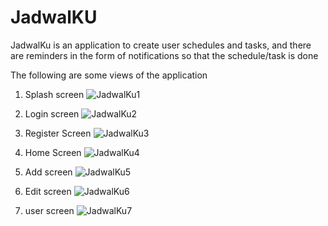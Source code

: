 # JadwalKU
JadwalKu is an application to create user schedules and tasks, and there are reminders in the form of notifications so that the schedule/task is done

The following are some views of the application
1. Splash screen
![JadwalKu1](https://user-images.githubusercontent.com/94851439/167333735-91fe164c-7ce0-43db-92e2-8befeffd0a10.png)

2. Login screen
![JadwalKu2](https://user-images.githubusercontent.com/94851439/167333739-b8cd9d56-0e61-47cb-8c21-f9137f8137fd.png)

3. Register Screen
![JadwalKu3](https://user-images.githubusercontent.com/94851439/167333745-e81d9622-b1dc-4a0c-bc21-585cc5db36e1.png)

4. Home Screen
![JadwalKu4](https://user-images.githubusercontent.com/94851439/167333746-0ac80d25-f2e0-4eea-a21b-28623f61e1a1.png)

5. Add screen
![JadwalKu5](https://user-images.githubusercontent.com/94851439/167333747-234c3049-7e59-484c-93c6-0d296fafcf27.png)

6. Edit screen
![JadwalKu6](https://user-images.githubusercontent.com/94851439/167333748-c8d11378-ba1a-4695-9be3-33bae3518071.png)

7. user screen
![JadwalKu7](https://user-images.githubusercontent.com/94851439/167333750-0e7ea56a-faa6-4f6a-99b6-1bc77ff11074.png)
